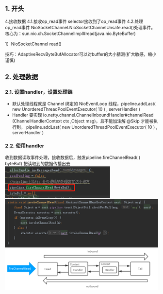 ## 1. 开头

4.接收数据
4.1.接收op_read事件
selector接收到了op_read事件
4.2.处理op_read事件
NioSocketChannel.NioSocketChannelUnsafe.read()处理事件。
核心为：sun.nio.ch.SocketChannelImpl#read(java.nio.ByteBuffer)

1）NioSocketChannel read()

技巧：AdaptiveRecvByteBufAllocator可以对buffer的大小猜测(扩大敏感，缩小谨慎)  


## 2. 处理数据  
### 2.1. 设置handler，设置处理链
* 默认处理线程就是 Channel 绑定的 NioEventLoop 线程，pipeline.addLast( new  UnorderedThreadPoolEventExecutor( 10 ) , serverHandler )
* Handler 要实现 io.netty.channel.ChannelInboundHandler#channelRead (ChannelHandlerContext ctx ,Object msg)，且不能加注解 @Skip 才能被执行到。
pipeline.addLast( new  UnorderedThreadPoolEventExecutor( 10 ) , serverHandler )
### 2.2. 使用handler
收到数据读取事件处理，接收数据后，触发pipeline.fireChannelRead( ( byteBuf) 把读取到的数据传播出去  
![](图片19.png)  
![](图片20.png)  
![](图片21.png)